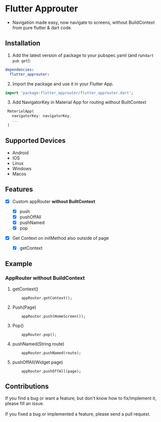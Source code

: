 # Flutter Approuter

- Navigation made easy, now navigate to screens, without BuildContext from pure flutter & dart code.

## Installation

1. Add the latest version of package to your pubspec.yaml (and run`dart pub get`):

```yaml
dependencies:
  flutter_approuter:
```

2. Import the package and use it in your Flutter App.

```dart
import 'package:flutter_approuter/flutter_approuter.dart';
```

3. Add NavigatorKey in Material App for routing without BuiltContext

```dart
 MaterialApp(
   navigatorKey: navigatorKey,
   ...
 )
```

## Supported Devices

- Android
- IOS
- Linux
- Windows
- Macos

## Features

- [x] Custom appRouter **without BuiltContext**

  - [x] push
  - [x] pushOffAll
  - [x] pushNamed
  - [x] pop

- [x] Get Context on initMethod also outside of page
  - [x] getContext

## Example

### AppRouter **without BuildContext**

1. getContext()
   ```
       appRouter.getContext();
   ```
2. Push(Page)
   ```
       appRouter.push(HomeScreen());
   ```
3. Pop()
   ```
       appRouter.pop();
   ```
4. pushNamed(String route)
   ```
       appRouter.pushNamed(route);
   ```
5. pushOffAll(Widget page)
   ```
       appRouter.pushOffAll(page);
   ```

## Contributions

If you find a bug or want a feature, but don't know how to fix/implement it, please fill an issue. <br>
<br>
If you fixed a bug or implemented a feature, please send a pull request.
